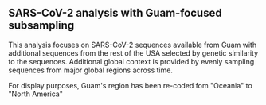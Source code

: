 ## SARS-CoV-2 analysis with Guam-focused subsampling
This analysis focuses on SARS-CoV-2 sequences available from Guam with additional sequences from the rest of the USA selected by genetic similarity to the sequences. Additional global context is provided by evenly sampling sequences from major global regions across time.

For display purposes, Guam's region has been re-coded fom "Oceania" to "North America"

